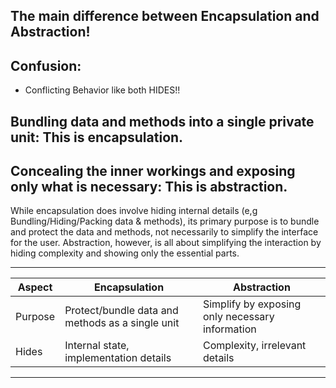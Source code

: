 ## The main difference between Encapsulation and Abstraction!

## Confusion:
- Conflicting Behavior like both HIDES!!

## Bundling data and methods into a single private unit: This is encapsulation.

## Concealing the inner workings and exposing only what is necessary: This is abstraction.

While encapsulation does involve hiding internal details (e,g Bundling/Hiding/Packing data & methods), its primary purpose is to bundle and protect the data and methods, not necessarily to simplify the interface for the user. Abstraction, however, is all about simplifying the interaction by hiding complexity and showing only the essential parts.

---

| Aspect           | Encapsulation                                              | Abstraction                                        |
|------------------|-----------------------------------------------------------|----------------------------------------------------|
| Purpose          | Protect/bundle data and methods as a single unit          | Simplify by exposing only necessary information    |
| Hides            | Internal state, implementation details                    | Complexity, irrelevant details                     

---
